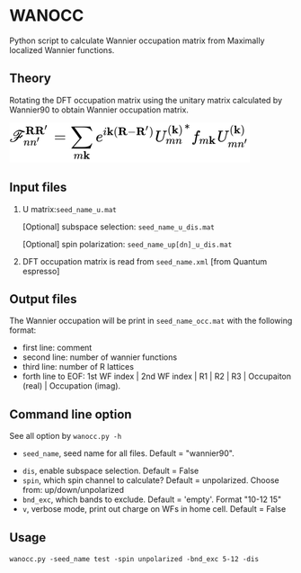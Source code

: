 # WANOCC
Python script to calculate Wannier occupation matrix from Maximally localized Wannier functions.
<!-- [`Wannier90`](http://www.wannier.org/). -->

## Theory
Rotating the DFT occupation matrix using the unitary matrix calculated by Wannier90 to obtain Wannier occupation matrix.

<!-- \mathscr{F}_{n n'}^{\mathbf{R} \mathbf{R'}} = \sum_{m \mathbf{k}} e^{i\mathbf{k}(\mathbf{R}-\mathbf{R'})} U_{m n'}^{(\mathbf{k})} {U_{m n}^{(\mathbf{k})}}^* f_{m \mathbf{k}} -->

![image](WanOcc_eq.svg)

## Input files
1. U matrix:`seed_name_u.mat`

   [Optional] subspace selection: `seed_name_u_dis.mat`

   [Optional] spin polarization: `seed_name_up[dn]_u_dis.mat`

2. DFT occupation matrix is read from `seed_name.xml` [from Quantum espresso]

## Output files
The Wannier occupation will be print in `seed_name_occ.mat` with the following format:

- first line: comment
- second line: number of wannier functions
- third line: number of R lattices
- forth line to EOF: 1st WF index | 2nd WF index | R1 | R2 | R3 | Occupaiton (real) | Occupation (imag).

## Command line option
See all option by `wanocc.py -h`

- `seed_name`, seed name for all files. Default = "wannier90".
<!-- - `R`, which R_latt to use. Default: 0,0,0 -->
- `dis`, enable subspace selection. Default = False
- `spin`, which spin channel to calculate? Default = unpolarized. Choose from: up/down/unpolarized
- `bnd_exc`, which bands to exclude. Default = 'empty'. Format "10-12 15"
- `v`, verbose mode, print out charge on WFs in home cell. Default = False

## Usage
```
wanocc.py -seed_name test -spin unpolarized -bnd_exc 5-12 -dis
```
